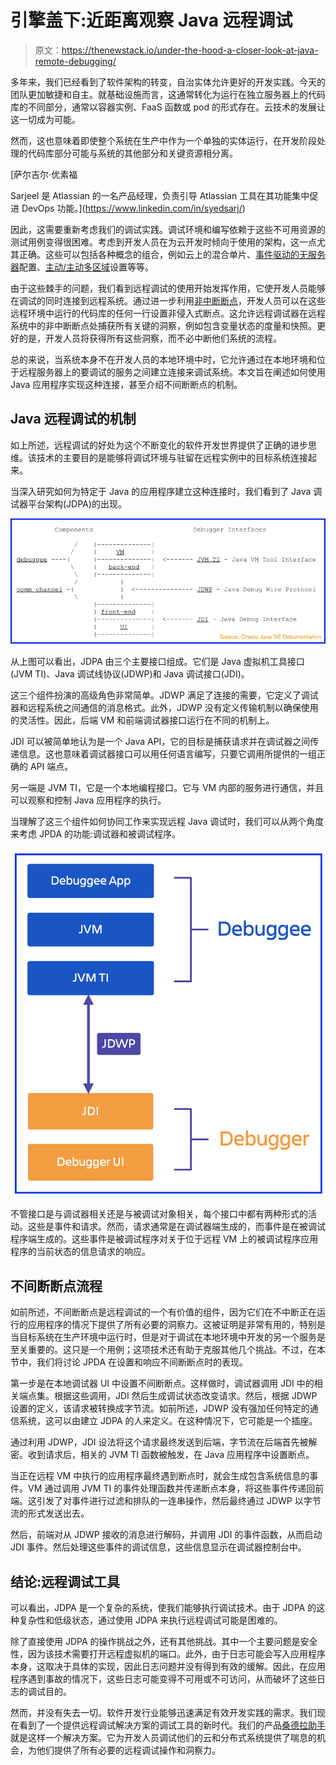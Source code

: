 # 引擎盖下:近距离观察 Java 远程调试

> 原文：<https://thenewstack.io/under-the-hood-a-closer-look-at-java-remote-debugging/>

多年来，我们已经看到了软件架构的转变，自治实体允许更好的开发实践。今天的团队更加敏捷和自主。就基础设施而言，这通常转化为运行在独立服务器上的代码库的不同部分，通常以容器实例、FaaS 函数或 pod 的形式存在。云技术的发展让这一切成为可能。

然而，这也意味着即使整个系统在生产中作为一个单独的实体运行，在开发阶段处理的代码库部分可能与系统的其他部分和关键资源相分离。

 [萨尔吉尔·优素福

Sarjeel 是 Atlassian 的一名产品经理，负责引导 Atlassian 工具在其功能集中促进 DevOps 功能。](https://www.linkedin.com/in/syedsarj/) 

因此，这需要重新考虑我们的调试实践。调试环境和编写依赖于这些不可用资源的测试用例变得很困难。考虑到开发人员在为云开发时倾向于使用的架构，这一点尤其正确。这些可以包括各种概念的组合，例如云上的混合单片、[事件驱动的无服务器](https://dzone.com/articles/rethinking-serverless-architectures-with-eventbrid)配置、[主动/主动多区域](https://dzone.com/articles/the-theory-and-motive-behind-activeactive-multi-re)设置等等。

由于这些棘手的问题，我们看到远程调试的使用开始发挥作用，它使开发人员能够在调试的同时连接到远程系统。通过进一步利用[非中断断点](https://blog.thundra.io/is-it-possible-to-effectively-debug-your-cloud-applications)，开发人员可以在这些远程环境中运行的代码库的任何一行设置非侵入式断点。这允许远程调试器在远程系统中的非中断断点处捕获所有关键的洞察，例如包含变量状态的度量和快照。更好的是，开发人员将获得所有这些洞察，而不必中断他们系统的流程。

总的来说，当系统本身不在开发人员的本地环境中时，它允许通过在本地环境和位于远程服务器上的要调试的服务之间建立连接来调试系统。本文旨在阐述如何使用 Java 应用程序实现这种连接，甚至介绍不间断断点的机制。

## Java 远程调试的机制

如上所述，远程调试的好处为这个不断变化的软件开发世界提供了正确的进步思维。该技术的主要目的是能够将调试环境与驻留在远程实例中的目标系统连接起来。

当深入研究如何为特定于 Java 的应用程序建立这种连接时，我们看到了 Java 调试器平台架构(JDPA)的出现。

![](img/cf9f3ffa7b66730a59bb0e787861542a.png)

从上图可以看出，JDPA 由三个主要接口组成。它们是 Java 虚拟机工具接口(JVM TI)、Java 调试线协议(JDWP)和 Java 调试接口(JDI)。

这三个组件扮演的高级角色非常简单。JDWP 满足了连接的需要，它定义了调试器和远程系统之间通信的消息格式。此外，JDWP 没有定义传输机制以确保使用的灵活性。因此，后端 VM 和前端调试器接口运行在不同的机制上。

JDI 可以被简单地认为是一个 Java API，它的目标是捕获请求并在调试器之间传递信息。这也意味着调试器接口可以用任何语言编写，只要它调用所提供的一组正确的 API 端点。

另一端是 JVM TI，它是一个本地编程接口。它与 VM 内部的服务进行通信，并且可以观察和控制 Java 应用程序的执行。

当理解了这三个组件如何协同工作来实现远程 Java 调试时，我们可以从两个角度来考虑 JPDA 的功能:调试器和被调试程序。

![](img/69fa0095a78eeee97029b082b567c29c.png)

不管接口是与调试器相关还是与被调试对象相关，每个接口中都有两种形式的活动。这些是事件和请求。然而，请求通常是在调试器端生成的，而事件是在被调试程序端生成的。这些事件是被调试程序对关于位于远程 VM 上的被调试程序应用程序的当前状态的信息请求的响应。

## 不间断断点流程

如前所述，不间断断点是远程调试的一个有价值的组件，因为它们在不中断正在运行的应用程序的情况下提供了所有必要的洞察力。这被证明是非常有用的，特别是当目标系统在生产环境中运行时，但是对于调试在本地环境中开发的另一个服务是至关重要的。这只是一个用例；这项技术还有助于克服其他几个挑战。不过，在本节中，我们将讨论 JPDA 在设置和响应不间断断点时的表现。

第一步是在本地调试器 UI 中设置不间断断点。这样做时，调试器调用 JDI 中的相关端点集。根据这些调用，JDI 然后生成调试状态改变请求。然后，根据 JDWP 设置的定义，该请求被转换成字节流。如前所述，JDWP 没有强加任何特定的通信系统，这可以由建立 JDPA 的人来定义。在这种情况下，它可能是一个插座。

通过利用 JDWP，JDI 设法将这个请求最终发送到后端，字节流在后端首先被解密。收到请求后，相关的 JVM TI 函数被触发，在 Java 应用程序中设置断点。

当正在远程 VM 中执行的应用程序最终遇到断点时，就会生成包含系统信息的事件。VM 通过调用 JVM TI 的事件处理函数并传递断点本身，将这些事件传递回前端。这引发了对事件进行过滤和排队的一连串操作，然后最终通过 JDWP 以字节流的形式发送出去。

然后，前端对从 JDWP 接收的消息进行解码，并调用 JDI 的事件函数，从而启动 JDI 事件。然后处理这些事件的调试信息，这些信息显示在调试器控制台中。

## 结论:远程调试工具

可以看出，JDPA 是一个复杂的系统，使我们能够执行调试技术。由于 JDPA 的这种复杂性和低级状态，通过使用 JDPA 来执行远程调试可能是困难的。

除了直接使用 JDPA 的操作挑战之外，还有其他挑战。其中一个主要问题是安全性，因为该技术需要打开远程虚拟机的端口。此外，由于日志可能会写入应用程序本身，这取决于具体的实现，因此日志问题并没有得到有效的缓解。因此，在应用程序遇到事故的情况下，这些日志可能变得不可用或不可访问，从而破坏了这些日志的调试目的。

然而，并没有失去一切。软件开发行业能够迅速满足有效开发实践的需求。我们现在看到了一个提供远程调试解决方案的调试工具的新时代。我们的产品[桑德拉助手](https://www.thundra.io/sidekick)就是这样一个解决方案。它为开发人员调试他们的云和分布式系统提供了喘息的机会，为他们提供了所有必要的远程调试操作和洞察力。

<svg xmlns:xlink="http://www.w3.org/1999/xlink" viewBox="0 0 68 31" version="1.1"><title>Group</title> <desc>Created with Sketch.</desc></svg>